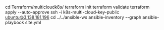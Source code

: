cd Terraform/multicloudk8s/
terraform init
terraform validate
terraform apply --auto-approve
ssh -i k8s-multi-cloud-key-public ubuntu@3.138.181.196
cd ../../ansible-ws
ansible-inventory --graph
ansible-playbook site.yml
